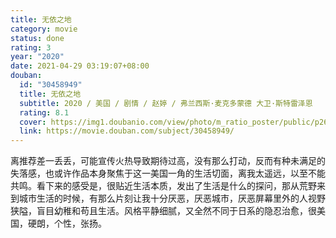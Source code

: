 ```yaml
---
title: 无依之地
category: movie
status: done
rating: 3
year: "2020"
date: 2021-04-29 03:19:07+08:00
douban:
  id: "30458949"
  title: 无依之地
  subtitle: 2020 / 美国 / 剧情 / 赵婷 / 弗兰西斯·麦克多蒙德 大卫·斯特雷泽恩
  rating: 8.1
  cover: https://img1.doubanio.com/view/photo/m_ratio_poster/public/p2630453887.jpg
  link: https://movie.douban.com/subject/30458949/
---
```


离推荐差一丢丢，可能宣传火热导致期待过高，没有那么打动，反而有种未满足的失落感，也或许作品本身聚焦于这一美国一角的生活切面，离我太遥远，以至不能共鸣。看下来的感受是，很贴近生活本质，发出了生活是什么的探问，那从荒野来到城市生活的时候，有那么片刻让我十分厌恶，厌恶城市，厌恶屏幕里外的人视野狭隘，盲目幼稚和苟且生活。风格平静细腻，又全然不同于日系的隐忍治愈，很美国，硬朗，个性，张扬。
